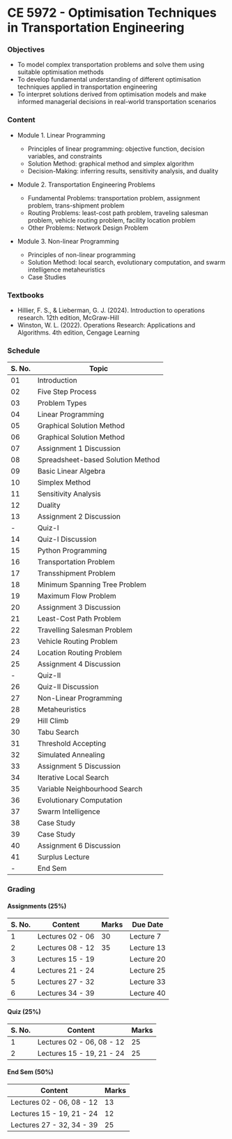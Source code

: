 # CE 5972 - Optimisation Techniques in Transportation Engineering

### Objectives

- To model complex transportation problems and solve them using suitable optimisation methods
- To develop fundamental understanding of different optimisation techniques applied in transportation engineering
- To interpret solutions derived from optimisation models and make informed managerial decisions in real-world transportation scenarios

### Content

- Module 1. Linear Programming
	- Principles of linear programming: objective function, decision variables, and constraints
	- Solution Method: graphical method and simplex algorithm
	- Decision-Making: inferring results, sensitivity analysis, and duality

- Module 2. Transportation Engineering Problems
	- Fundamental Problems: transportation problem, assignment problem, trans-shipment problem
	- Routing Problems: least-cost path problem, traveling salesman problem, vehicle routing problem, facility location problem
	- Other Problems: Network Design Problem

- Module 3. Non-linear Programming
	- Principles of non-linear programming 
	- Solution Method: local search, evolutionary computation, and swarm intelligence metaheuristics
	- Case Studies

### Textbooks

- Hillier, F. S., & Lieberman, G. J. (2024). Introduction to operations research. 12th edition, McGraw-Hill
- Winston, W. L. (2022). Operations Research: Applications and Algorithms. 4th edition, Cengage Learning

### Schedule

  | S. No. | Topic                             |
  |--------|-----------------------------------|
  | 01     | Introduction                      |
  | 02     | Five Step Process                 |
  | 03     | Problem Types                     |
  | 04     | Linear Programming                |
  | 05     | Graphical Solution Method         |
  | 06     | Graphical Solution Method         |
  | 07     | Assignment 1 Discussion           |
  | 08     | Spreadsheet-based Solution Method |
  | 09     | Basic Linear Algebra              |
  | 10     | Simplex Method                    |
  | 11     | Sensitivity Analysis              |
  | 12     | Duality                           |
  | 13     | Assignment 2 Discussion           |
  | -      | Quiz-I                            |
  | 14     | Quiz-I Discussion                 |
  | 15     | Python Programming                |
  | 16     | Transportation Problem            |
  | 17     | Transshipment Problem             |
  | 18     | Minimum Spanning Tree Problem     |
  | 19     | Maximum Flow Problem              |
  | 20     | Assignment 3 Discussion           |
  | 21     | Least-Cost Path Problem           |
  | 22     | Travelling Salesman Problem       |
  | 23     | Vehicle Routing Problem           |
  | 24     | Location Routing Problem          |
  | 25     | Assignment 4 Discussion           |
  | -      | Quiz-II                           |
  | 26     | Quiz-II Discussion                |
  | 27     | Non-Linear Programming            |
  | 28     | Metaheuristics                    |
  | 29     | Hill Climb                        |
  | 30     | Tabu Search                       |
  | 31     | Threshold Accepting               |
  | 32     | Simulated Annealing               |
  | 33     | Assignment 5 Discussion           |
  | 34     | Iterative Local Search            |
  | 35     | Variable Neighbourhood Search     |
  | 36     | Evolutionary Computation          |
  | 37     | Swarm Intelligence                |
  | 38     | Case Study                        |
  | 39     | Case Study                        |
  | 40     | Assignment 6 Discussion           |
  | 41     | Surplus Lecture                   |
  | -      | End Sem                           |

### Grading

#### Assignments (25%)

  | S. No. | Content          | Marks | Due Date   |
  |--------|------------------|-------|------------| 
  | 1      | Lectures 02 - 06 | 30    | Lecture 7  |
  | 2      | Lectures 08 - 12 | 35    | Lecture 13 |
  | 3      | Lectures 15 - 19 |       | Lecture 20 |
  | 4      | Lectures 21 - 24 |       | Lecture 25 |
  | 5      | Lectures 27 - 32 |       | Lecture 33 |
  | 6      | Lectures 34 - 39 |       | Lecture 40 |

#### Quiz (25%)

  | S. No. | Content                   | Marks |
  |--------|---------------------------|-------|
  | 1      | Lectures 02 - 06, 08 - 12 | 25    |
  | 2      | Lectures 15 - 19, 21 - 24 | 25    |

#### End Sem (50%)

  | Content                   | Marks |
  |---------------------------|-------|
  | Lectures 02 - 06, 08 - 12 | 13    |
  | Lectures 15 - 19, 21 - 24 | 12    |
  | Lectures 27 - 32, 34 - 39 | 25    |